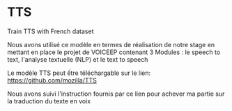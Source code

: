 # TTS
Train TTS with French dataset 

Nous avons utilisé ce modèle en termes de réalisation de notre stage en mettant en place le projet de VOICEEP contenant 3 Modules : le speech to text, l'analyse textuelle (NLP) et le text to speech

Le modèle TTS peut ếtre téléchargable sur le lien: https://github.com/mozilla/TTS

Nous avons suivi l'instruction fournis par ce lien pour achever ma partie sur la traduction du texte en voix
